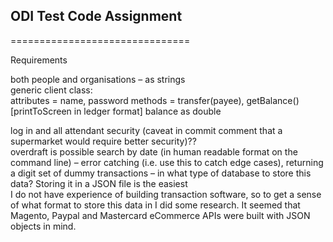 ## ODI Test Code Assignment
===============================

Requirements

both people and organisations – as strings  
generic client class:  
    attributes = name, password
    methods = transfer(payee), 
    getBalance() [printToScreen in ledger format] balance as double

log in and all attendant security (caveat in commit comment that a supermarket would require better security)??  
overdraft is possible
search by date (in human readable format on the command line) – error catching (i.e. use this to catch edge cases), returning a digit
set of dummy transactions – in what type of database to store this data?
Storing it in a JSON file is the easiest  
I do not have experience of building transaction software, so to get a sense of what format to store this data in I did some research. It seemed that Magento, Paypal and Mastercard eCommerce APIs were built with JSON objects in mind.  
